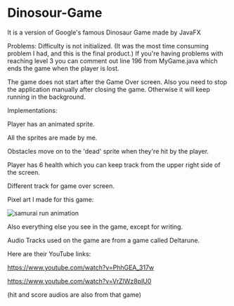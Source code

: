 # Dinosour-Game
It is a version of Google's famous Dinosaur Game made by JavaFX

Problems: 
Difficulty is not initialized. (It was the most time consuming problem I had, and this is the final product.) If you're having problems with reaching level 3 you can comment out line 196 from MyGame.java which ends the game when the player is lost.

The game does not start after the Game Over screen. Also you need to stop the application manually after closing the game. Otherwise it will keep running in the background.


Implementations:

Player has an animated sprite.

All the sprites are made by me. 

Obstacles move on to the 'dead' sprite when they're hit by the player.

Player has 6 health which you can keep track from the upper right side of the screen.

Different track for game over screen.



Pixel art I made for this game:

![samurai run animation](https://github.com/b2210356117/Dinosour-Game/assets/92156971/986ae963-16e6-414b-8657-812a1c45b1ff)

Also everything else you see in the game, except for writing.


Audio Tracks used on the game are from a game called Deltarune.

Here are their YouTube links:

https://www.youtube.com/watch?v=PhhGEA_317w

https://www.youtube.com/watch?v=VrZlWz8pIU0

(hit and score audios are also from that game)

